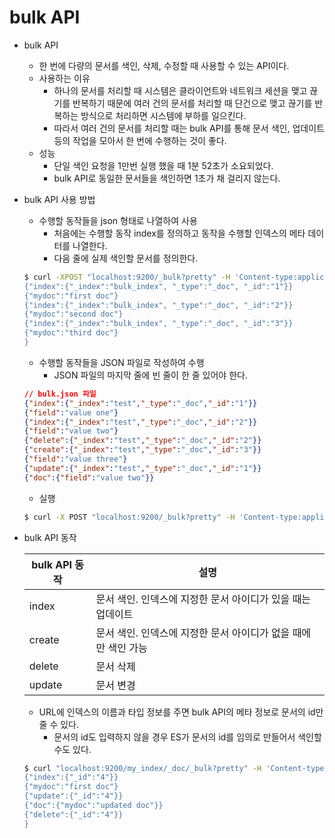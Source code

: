 # bulk API

- bulk API
  - 한 번에 다량의 문서를 색인, 삭제, 수정할 때 사용할 수 있는 API이다.
  - 사용하는 이유
    - 하나의 문서를 처리할 때 시스템은 클라이언트와 네트워크 세션을 맺고 끊기를 반복하기 때문에 여러 건의 문서를 처리할 때 단건으로 맺고 끊기를 반복하는 방식으로 처리하면 시스템에 부하를 일으킨다.
    - 따라서 여러 건의 문서를 처리할 때는 bulk API를 통해 문서 색인, 업데이트 등의 작업을 모아서 한 번에 수행하는 것이 좋다.
  - 성능
    - 단일 색인 요청을 1만번 실행 했을 때 1분 52초가 소요되었다.
    - bulk API로 동일한 문서들을 색인하면 1초가 채 걸리지 않는다.



- bulk API 사용 방법

  - 수행할 동작들을 json 형태로 나열하여 사용
    - 처음에는 수행할 동작 index를 정의하고 동작을 수행할 인덱스의 메타 데이터를 나열한다.
    - 다음 줄에 실제 색인할 문서를 정의한다.

  ```bash
  $ curl -XPOST "localhost:9200/_bulk?pretty" -H 'Content-type:application/json' -d '{
  {"index":{"_index":"bulk_index", "_type":"_doc", "_id":"1"}}
  {"mydoc":"first doc"}
  {"index":{"_index":"bulk_index", "_type":"_doc", "_id":"2"}}
  {"mydoc":"second doc"}
  {"index":{"_index":"bulk_index", "_type":"_doc", "_id":"3"}}
  {"mydoc":"third doc"}
  }
  ```

  - 수행할 동작들을 JSON 파일로 작성하여 수행
    - JSON 파일의 마지막 줄에 빈 줄이 한 줄 있어야 한다.

  ```json
  // bulk.json 파일
  {"index":{"_index":"test","_type":"_doc","_id":"1"}}
  {"field":"value one"}
  {"index":{"_index":"test","_type":"_doc","_id":"2"}}
  {"field":"value two"}
  {"delete":{"_index":"test","_type":"_doc","_id":"2"}}
  {"create":{"_index":"test","_type":"_doc","_id":"3"}}
  {"field":"value three"}
  {"update":{"_index":"test","_type":"_doc","_id":"1"}}
  {"doc":{"field":"value two"}}
  
  ```

  - 실행

  ```bash
  $ curl -X POST "localhost:9200/_bulk?pretty" -H 'Content-type:application/json' --data-binary @bulk.json
  ```



- bulk API 동작

  | bulk API 동작 | 설명                                                         |
  | ------------- | ------------------------------------------------------------ |
  | index         | 문서 색인. 인덱스에 지정한 문서 아이디가 있을 때는 업데이트  |
  | create        | 문서 색인. 인덱스에 지정한 문서 아이디가 없을 때에만 색인 가능 |
  | delete        | 문서 삭제                                                    |
  | update        | 문서 변경                                                    |
  - URL에 인덱스의 이름과 타입 정보를 주면 bulk API의 메타 정보로 문서의 id만 줄 수 있다.
    - 문서의 id도 입력하지 않을 경우 ES가 문서의 id를 임의로 만들어서 색인할 수도 있다.

  ```bash
  $ curl "localhost:9200/my_index/_doc/_bulk?pretty" -H 'Content-type:application/json' -d '{
  {"index":{"_id":"4"}}
  {"mydoc":"first doc"}
  {"update":{"_id":"4"}}
  {"doc":{"mydoc":"updated doc"}}
  {"delete":{"_id":"4"}}
  }
  ```





























